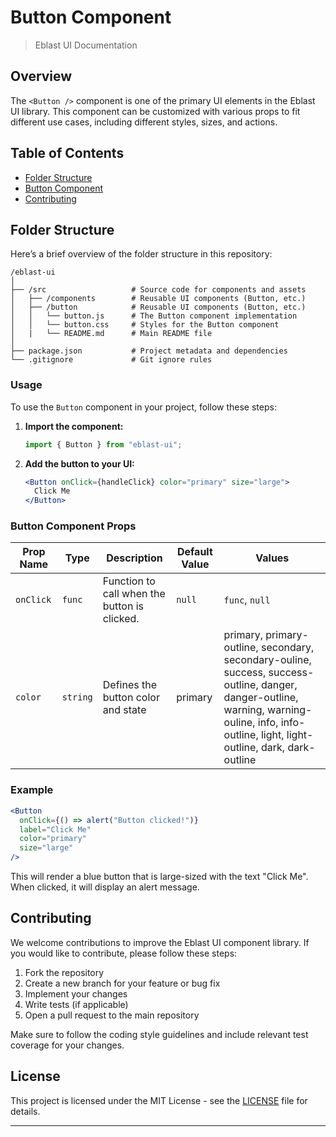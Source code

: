 # Button Component

> Eblast UI Documentation

## Overview

The `<Button />` component is one of the primary UI elements in the Eblast UI library. This component can be customized with various props to fit different use cases, including different styles, sizes, and actions.

## Table of Contents

- [Folder Structure](#folder-structure)
- [Button Component](#button-component)
- [Contributing](#contributing)

## Folder Structure

Here’s a brief overview of the folder structure in this repository:

```
/eblast-ui
│
├── /src                   # Source code for components and assets
│   ├── /components        # Reusable UI components (Button, etc.)
│   ├── /button            # Reusable UI components (Button, etc.)
│   │   └── button.js      # The Button component implementation
│   │   └── button.css     # Styles for the Button component
│   |   └── README.md      # Main README file
│
├── package.json           # Project metadata and dependencies
└── .gitignore             # Git ignore rules
```

### Usage

To use the `Button` component in your project, follow these steps:

1. **Import the component:**

   ```javascript
   import { Button } from "eblast-ui";
   ```

2. **Add the button to your UI:**

   ```jsx
   <Button onClick={handleClick} color="primary" size="large">
     Click Me
   </Button>
   ```

### Button Component Props

| Prop Name | Type     | Description                                  | Default Value | Values                                                                                                                                                                                         |
| --------- | -------- | -------------------------------------------- | ------------- | ---------------------------------------------------------------------------------------------------------------------------------------------------------------------------------------------- |
| `onClick` | `func`   | Function to call when the button is clicked. | `null`        | `func`, `null`                                                                                                                                                                                 |
| `color`   | `string` | Defines the button color and state           | primary       | primary, primary-outline, secondary, secondary-ouline, success, success-outline, danger, danger-outline, warning, warning-ouline, info, info-outline, light, light-outline, dark, dark-outline |

<!-- | Prop Name  | Type     | Description                                                 | Default Value |
| ---------- | -------- | ----------------------------------------------------------- | ------------- |
| `onClick`  | `func`   | Function to call when the button is clicked.                | `null`        |
| `color`    | `string` | Defines the button color (e.g., 'primary', 'secondary').    | `'primary'`   |
| `size`     | `string` | Defines the button size (e.g., 'small', 'medium', 'large'). | `'medium'`    |
| `disabled` | `bool`   | If true, disables the button.                               | `false`       |
| `custom`   | `string` | Additional custom class for styling.                        | -->

### Example

```jsx
<Button
  onClick={() => alert("Button clicked!")}
  label="Click Me"
  color="primary"
  size="large"
/>
```

This will render a blue button that is large-sized with the text "Click Me". When clicked, it will display an alert message.

## Contributing

We welcome contributions to improve the Eblast UI component library. If you would like to contribute, please follow these steps:

1. Fork the repository
2. Create a new branch for your feature or bug fix
3. Implement your changes
4. Write tests (if applicable)
5. Open a pull request to the main repository

Make sure to follow the coding style guidelines and include relevant test coverage for your changes.

## License

This project is licensed under the MIT License - see the [LICENSE](LICENSE) file for details.

---
